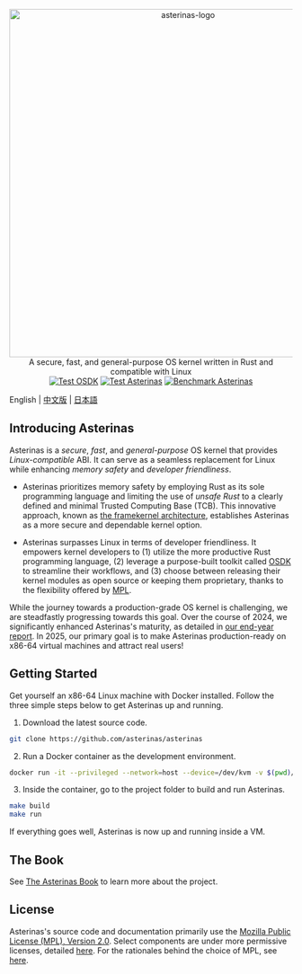 <p align="center">
    <img src="docs/src/images/logo_en.svg" alt="asterinas-logo" width="620"><br>
    A secure, fast, and general-purpose OS kernel written in Rust and compatible with Linux<br/>
    <a href="https://github.com/asterinas/asterinas/actions/workflows/test_osdk.yml"><img src="https://github.com/asterinas/asterinas/actions/workflows/test_osdk.yml/badge.svg?event=push" alt="Test OSDK" style="max-width: 100%;"></a>
    <a href="https://github.com/asterinas/asterinas/actions/workflows/test_asterinas.yml"><img src="https://github.com/asterinas/asterinas/actions/workflows/test_asterinas.yml/badge.svg?event=push" alt="Test Asterinas" style="max-width: 100%;"></a>
    <a href="https://asterinas.github.io/benchmark/"><img src="https://github.com/asterinas/asterinas/actions/workflows/benchmark_asterinas.yml/badge.svg" alt="Benchmark Asterinas" style="max-width: 100%;"></a>
    <br/>
</p>

English | [中文版](README_CN.md) | [日本語](README_JP.md)

## Introducing Asterinas

Asterinas is a _secure_, _fast_, and _general-purpose_ OS kernel
that provides _Linux-compatible_ ABI.
It can serve as a seamless replacement for Linux
while enhancing _memory safety_ and _developer friendliness_.

* Asterinas prioritizes memory safety
by employing Rust as its sole programming language
and limiting the use of _unsafe Rust_
to a clearly defined and minimal Trusted Computing Base (TCB).
This innovative approach,
known as [the framekernel architecture](https://asterinas.github.io/book/kernel/the-framekernel-architecture.html),
establishes Asterinas as a more secure and dependable kernel option.

* Asterinas surpasses Linux in terms of developer friendliness.
It empowers kernel developers to
(1) utilize the more productive Rust programming language,
(2) leverage a purpose-built toolkit called [OSDK](https://asterinas.github.io/book/osdk/guide/index.html) to streamline their workflows,
and (3) choose between releasing their kernel modules as open source
or keeping them proprietary,
thanks to the flexibility offered by [MPL](#License).

While the journey towards a production-grade OS kernel is challenging,
we are steadfastly progressing towards this goal.
Over the course of 2024,
we significantly enhanced Asterinas's maturity,
as detailed in [our end-year report](https://asterinas.github.io/2025/01/20/asterinas-in-2024.html).
In 2025, our primary goal is to make Asterinas production-ready on x86-64 virtual machines
and attract real users!

## Getting Started

Get yourself an x86-64 Linux machine with Docker installed.
Follow the three simple steps below to get Asterinas up and running.

1. Download the latest source code.

```bash
git clone https://github.com/asterinas/asterinas
```

2. Run a Docker container as the development environment.

```bash
docker run -it --privileged --network=host --device=/dev/kvm -v $(pwd)/asterinas:/root/asterinas asterinas/asterinas:0.14.1-20250322
```

3. Inside the container, go to the project folder to build and run Asterinas.

```bash
make build
make run
```

If everything goes well, Asterinas is now up and running inside a VM.

## The Book

See [The Asterinas Book](https://asterinas.github.io/book/) to learn more about the project.

## License

Asterinas's source code and documentation primarily use the 
[Mozilla Public License (MPL), Version 2.0](https://github.com/asterinas/asterinas/blob/main/LICENSE-MPL).
Select components are under more permissive licenses,
detailed [here](https://github.com/asterinas/asterinas/blob/main/.licenserc.yaml). For the rationales behind the choice of MPL, see [here](https://asterinas.github.io/book/index.html#licensing).
